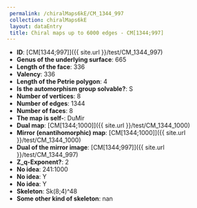 ```yaml
--- 
 permalink: /chiralMaps6kE/CM_1344_997 
 collection: chiralMaps6kE
 layout: dataEntry
 title: Chiral maps up to 6000 edges - CM[1344;997]
---
```


- **ID**: [CM[1344;997]]({{ site.url }}/test/CM_1344_997)
- **Genus of the underlying surface**: 665
- **Length of the face**: 336
- **Valency**: 336
- **Length of the Petrie polygon**: 4
- **Is the automorphism group solvable?**: S
- **Number of vertices**: 8
- **Number of edges**: 1344
- **Number of faces**: 8
- **The map is self-**: DuMir
- **Dual map**: [CM[1344;1000]]({{ site.url }}/test/CM_1344_1000)
- **Mirror (enantihomorphic) map**: [CM[1344;1000]]({{ site.url }}/test/CM_1344_1000)
- **Dual of the mirror image**: [CM[1344;997]]({{ site.url }}/test/CM_1344_997)
- **Z_q-Exponent?**: 2
- **No idea**:  241:1000
- **No idea**: Y
- **No idea**: Y
- **Skeleton**: Sk(8;4)^48
- **Some other kind of skeleton**: nan
